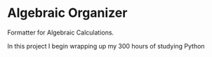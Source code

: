 # Algebraic Organizer
Formatter for Algebraic Calculations.


In this project I begin wrapping up my 300 hours of studying Python
